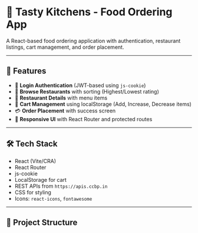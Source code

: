 # 🍴 Tasty Kitchens - Food Ordering App

A React-based food ordering application with authentication, restaurant listings, cart management, and order placement.  

---

## 🚀 Features
- 🔑 **Login Authentication** (JWT-based using `js-cookie`)
- 🍔 **Browse Restaurants** with sorting (Highest/Lowest rating)
- 📜 **Restaurant Details** with menu items
- 🛒 **Cart Management** using localStorage (Add, Increase, Decrease items)
- 💳 **Order Placement** with success screen
- 📱 **Responsive UI** with React Router and protected routes

---

## 🛠️ Tech Stack
- React (Vite/CRA)
- React Router
- js-cookie
- LocalStorage for cart
- REST APIs from `https://apis.ccbp.in`
- CSS for styling
- Icons: `react-icons`, `fontawesome`

---

## 📂 Project Structure
